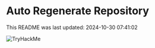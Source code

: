 # Auto Regenerate Repository

This README was last updated: 2024-10-30 07:41:02

 ![TryHackMe](https://tryhackme.com/badge/533634)